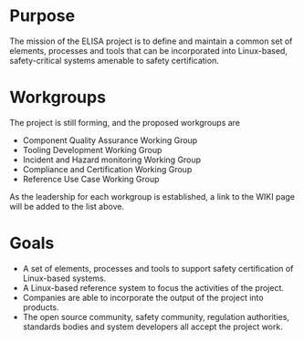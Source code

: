 # Purpose

The mission of the ELISA project is to define and maintain a common set of elements, processes and tools that can be incorporated into Linux-based, safety-critical systems amenable to safety certification.

# Workgroups

The project is still forming, and the proposed workgroups are
* Component Quality Assurance Working Group
* Tooling Development Working Group
* Incident and Hazard monitoring Working Group
* Compliance and Certification Working Group
* Reference Use Case Working Group

As the leadership for each workgroup is established, a link to the WIKI page will be added to the list above.

# Goals 
* A set of elements, processes and tools to support safety certification of Linux-based systems.
* A Linux-based reference system to focus the activities of the project.
* Companies are able to incorporate the output of the project into products.
* The open source community, safety community, regulation authorities,  standards bodies and system developers all accept the project work. 


